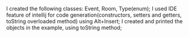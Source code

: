 I created the following classes: Event, Room, Type(enum);
I used IDE feature of intellij for code generation(constructors, setters and getters, toString overloaded method) using Alt+Insert;
I created and printed the objects in the example, using toString method;